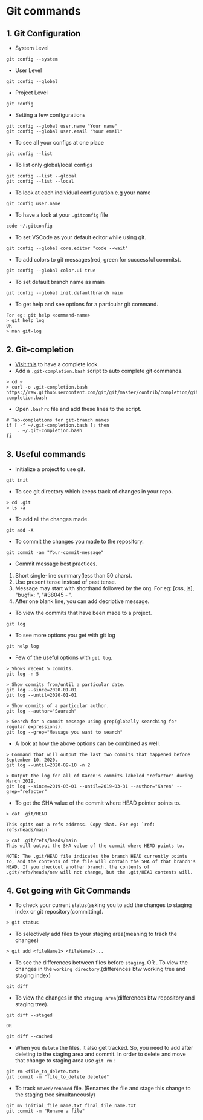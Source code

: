 # Git commands

## 1. Git Configuration
- System Level
```
git config --system
```
- User Level
```
git config --global
```
- Project Level
```
git config
```

- Setting a few configurations
```
git config --global user.name "Your name"
git config --global user.email "Your email"
```
- To see all your configs at one place
```
git config --list
```
- To list only global/local configs
```
git config --list --global
git config --list --local
```
- To look at each individual configuration e.g your name
```
git config user.name
```
- To have a look at your `.gitconfig` file
```
code ~/.gitconfig
```
- To set VSCode as your default editor while using git.
```
git config --global core.editor "code --wait"
```
- To add colors to git messages(red, green for successful commits).
```
git config --global color.ui true
```
- To set default branch name as main
```
git config --global init.defaultbranch main
```
- To get help and see options for a particular git command.
```
For eg: git help <command-name>
> git help log
OR
> man git-log
```

## 2. Git-completion
- [Visit this](https://github.com/git/git/tree/master/contrib/completion) to have a complete look.
- Add a `.git-completion.bash` script to auto complete git commands.
```
> cd ~
> curl -o .git-completion.bash https://raw.githubusercontent.com/git/git/master/contrib/completion/git-completion.bash
```
- Open `.bashrc` file and add these lines to the script.
```
# Tab-completions for git-branch names
if [ -f ~/.git-completion.bash ]; then
    . ~/.git-completion.bash
fi
```

## 3. Useful commands
- Initialize a project to use git.
```
git init
```
- To see git directory which keeps track of changes in your repo.
```
> cd .git
> ls -a
```
- To add all the changes made.
```
git add -A
```
- To commit the changes you made to the repository.
```
git commit -am "Your-commit-message"
```
- Commit message best practices.
1. Short single-line summary(less than 50 chars).
2. Use present tense instead of past tense. 
3. Message may start with shorthand followed by the org. For eg: [css, js], "bugfix: ", "#38045 - ".
4. After one blank line, you can add decriptive message.

- To view the commits that have been made to a project.
```
git log
```
- To see more options you get with git log
```
git help log
```
- Few of the useful options with `git log`.
```
> Shows recent 5 commits.
git log -n 5

> Show commits from/until a particular date.
git log --since=2020-01-01
git log --until=2020-01-01

> Show commits of a particular author.
git log --author="Saurabh"

> Search for a commit message using grep(globally searching for regular expressions).
git log --grep="Message you want to search"
```
- A look at how the above options can be combined as well. 
```
> Command that will output the last two commits that happened before September 10, 2020.
git log --until=2020-09-10 -n 2

> Output the log for all of Karen's commits labeled "refactor" during March 2019.
git log --since=2019-03-01 --until=2019-03-31 --author="Karen" --grep="refactor"
```
- To get the SHA value of the commit where HEAD pointer points to.
```
> cat .git/HEAD

This spits out a refs address. Copy that. For eg: `ref: refs/heads/main`

> cat .git/refs/heads/main 
This will output the SHA value of the commit where HEAD points to.
```
```
NOTE: The .git/HEAD file indicates the branch HEAD currently points to, and the contents of the file will contain the SHA of that branch's HEAD. If you checkout another branch, the contents of .git/refs/heads/new will not change, but the .git/HEAD contents will.
```

## 4. Get going with Git Commands
- To check your current status(asking you to add the changes to staging index or git repository(committing).
```
> git status
```
- To selectively add files to your staging area(meaning to track the changes)
```
> git add <fileName1> <fileName2>...
```
- To see the differences between files before `staging`. OR . To view the changes in the `working directory`.(differences btw working tree and staging index)
```
git diff
```
- To view the changes in the `staging area`(differences btw repository and staging tree).
```
git diff --staged

OR

git diff --cached
```
- When you `delete` the files, it also get tracked. So, you need to add after deleting to the staging area and commit. In order to delete and move that change to staging area use `git rm` :
```
git rm <file_to_delete.txt>
git commit -m "file_to_delete deleted"
``` 
- To track `moved/renamed` file. (Renames the file and stage this change to the staging tree simultaneously)
```
git mv initial_file_name.txt final_file_name.txt
git commit -m "Rename a file"
```